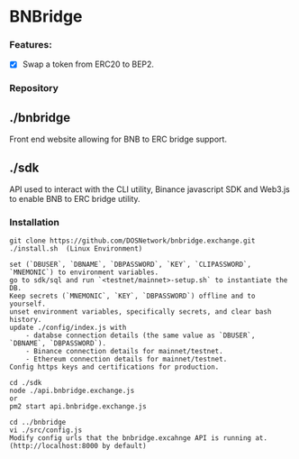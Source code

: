 # BNBridge

### Features:
- [x] Swap a token from ERC20 to BEP2.


### Repository
## ./bnbridge
Front end website allowing for BNB to ERC bridge support.

## ./sdk
API used to interact with the CLI utility, Binance javascript SDK and Web3.js to enable BNB to ERC bridge utility.


### Installation
    git clone https://github.com/DOSNetwork/bnbridge.exchange.git
    ./install.sh  (Linux Environment)

    set (`DBUSER`, `DBNAME`, `DBPASSWORD`, `KEY`, `CLIPASSWORD`, `MNEMONIC`) to environment variables.
    go to sdk/sql and run `<testnet/mainnet>-setup.sh` to instantiate the DB.
    Keep secrets (`MNEMONIC`, `KEY`, `DBPASSWORD`) offline and to yourself.
    unset environment variables, specifically secrets, and clear bash history.
    update ./config/index.js with
        - databse connection details (the same value as `DBUSER`, `DBNAME`, `DBPASSWORD`).
        - Binance connection details for mainnet/testnet.
        - Ethereum connection details for mainnet/testnet.
    Config https keys and certifications for production.

    cd ./sdk
    node ./api.bnbridge.exchange.js
    or
    pm2 start api.bnbridge.exchange.js

    cd ../bnbridge
    vi ./src/config.js
    Modify config urls that the bnbridge.excahnge API is running at. (http://localhost:8000 by default)
